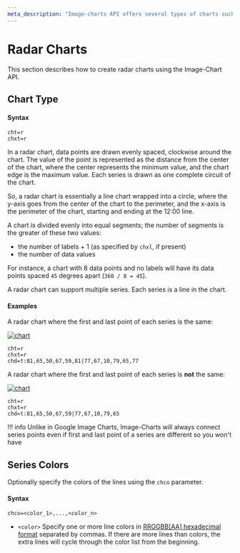 ```yaml
---
meta_description: "Image-charts API offers several types of charts such as radar charts. This documentation shows you how to use the API url parameters to generate a chart."
---
```

# Radar Charts

This section describes how to create radar charts using the Image-Chart API.

## Chart Type

#### Syntax

```
cht=r
chxt=r
```

In a radar chart, data points are drawn evenly spaced, clockwise around the chart. The value of the point is represented as the distance from the center of the chart, where the center represents the minimum value, and the chart edge is the maximum value. Each series is drawn as one complete circuit of the chart. <!--The chart connects these points with straight or curved lines, as you specify.--> 

So, a radar chart is essentially a line chart wrapped into a circle, where the y-axis goes from the center of the chart to the perimeter, and the x-axis is the perimeter of the chart, starting and ending at the 12:00 line.

A chart is divided evenly into equal segments; the number of segments is the greater of these two values:

- the number of labels + 1 (as specified by `chxl`, if present)
- the number of data values

For instance, a chart with 8 data points and no labels will have its data points spaced `45` degrees apart (`360 / 8 = 45`).

<!-- If you have multiple series, the series with the most point is counted. The minimum number of segments is four; if you have fewer than four labels or data points, the chart will default to four segments. You need n+1 data points to make a complete circuit of the chart, where n is the number of segments. More data points will increase the granularity of the chart. Your data will never go around the chart more than once. -->

A radar chart can support multiple series. Each series is a line in the chart.

#### Examples

A radar chart where the first and last point of each series is the same:

[![chart](https://image-charts.com/chart?chco=3092de%2C027182&chd=t%3A81%2C65%2C50%2C67%2C59%2C81%7C77%2C67%2C10%2C79%2C65%2C77&chdl=First%7CSecond&chdlp=b&chs=480x480&cht=r&chxt=r&icac=documentation&icretina=1&ichm=7e0df9d21d4ca0c873bf2e843789a6f6128c6378143235ebcfc179ed8cc592cc)](https://editor.image-charts.com/chart?chco=3092de%2C027182&chd=t%3A81%2C65%2C50%2C67%2C59%2C81%7C77%2C67%2C10%2C79%2C65%2C77&chdl=First%7CSecond&chdlp=b&chs=480x480&cht=r&chxt=r&icac=documentation&icretina=1&ichm=7e0df9d21d4ca0c873bf2e843789a6f6128c6378143235ebcfc179ed8cc592cc)

```
cht=r
chxt=r
chd=t:81,65,50,67,59,81|77,67,10,79,65,77
```

A radar chart where the first and last point of each series is **not** the same:

[![chart](https://image-charts.com/chart?chco=3092de%2C027182&chd=t%3A81%2C65%2C50%2C67%2C59%7C77%2C67%2C10%2C79%2C65&chdl=First%7CSecond&chdlp=b&chs=480x480&cht=r&chxt=r&icac=documentation&icretina=1&ichm=c2bf1f35313eeb9b7d3fc2c5e8c123fda711e1de6bf33596a5516899cd3fddd5)](https://editor.image-charts.com/chart?chco=3092de%2C027182&chd=t%3A81%2C65%2C50%2C67%2C59%7C77%2C67%2C10%2C79%2C65&chdl=First%7CSecond&chdlp=b&chs=480x480&cht=r&chxt=r&icac=documentation&icretina=1&ichm=c2bf1f35313eeb9b7d3fc2c5e8c123fda711e1de6bf33596a5516899cd3fddd5)

```
cht=r
chxt=r
chd=t:81,65,50,67,59|77,67,10,79,65
```

!!! info
     Unlike in Google Image Charts, Image-Charts will always connect series points even if first and last point of a series are different so you won't have 

## Series Colors
Optionally specify the colors of the lines using the `chco` parameter.

#### Syntax
```
chco=<color_1>,...,<color_n>
```

- `<color>` Specify one or more line colors in [RRGGBB[AA] hexadecimal format](/reference/color-format) separated by commas. If there are more lines than colors, the extra lines will cycle through the color list from the beginning.
